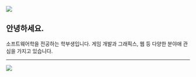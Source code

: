 <img src="https://capsule-render.vercel.app/api?type=waving&color=timeAuto&height=80&section=header&text=&fontSize=0" />

## 안녕하세요.
소프트웨어학을 전공하는 학부생입니다.
게임 개발과 그래픽스, 웹 등 다양한 분야애 관심을 가지고 있습니다.

---


<img src="https://capsule-render.vercel.app/api?type=waving&color=timeAuto&height=80&section=footer&text=&fontSize=0" />

